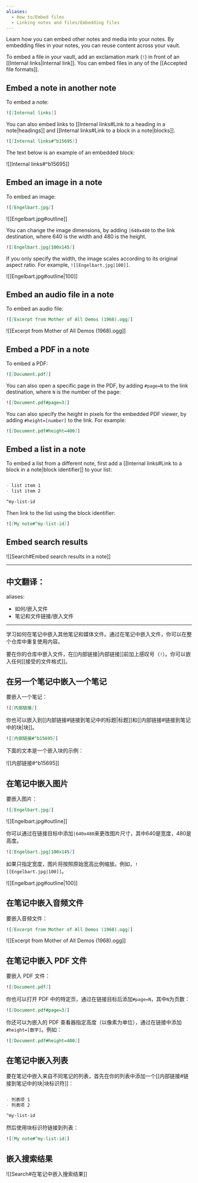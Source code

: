 ```yaml
---
aliases:
  - How to/Embed files
  - Linking notes and files/Embedding files
---
```


Learn how you can embed other notes and media into your notes. By embedding files in your notes, you can reuse content across your vault.

To embed a file in your vault, add an exclamation mark (`!`) in front of an [[Internal links|Internal link]]. You can embed files in any of the [[Accepted file formats]].

## Embed a note in another note

To embed a note:

```md
![[Internal links]]
```

You can also embed links to [[Internal links#Link to a heading in a note|headings]] and [[Internal links#Link to a block in a note|blocks]].

```md
![[Internal links#^b15695]]
```

The text below is an example of an embedded block:

![[Internal links#^b15695]]

## Embed an image in a note

To embed an image:

```md
![[Engelbart.jpg]]
```

![[Engelbart.jpg#outline]]

You can change the image dimensions, by adding `|640x480` to the link destination, where 640 is the width and 480 is the height.

```md
![[Engelbart.jpg|100x145]]
```

If you only specify the width, the image scales according to its original aspect ratio. For example, `![[Engelbart.jpg|100]]`.

![[Engelbart.jpg#outline|100]]

## Embed an audio file in a note

To embed an audio file:

```md
![[Excerpt from Mother of All Demos (1968).ogg]]
```

![[Excerpt from Mother of All Demos (1968).ogg]]

## Embed a PDF in a note

To embed a PDF:

```md
![[Document.pdf]]
```

You can also open a specific page in the PDF, by adding `#page=N` to the link destination, where `N` is the number of the page:

```md
![[Document.pdf#page=3]]
```

You can also specify the height in pixels for the embedded PDF viewer, by adding `#height=[number]` to the link. For example:

```md
![[Document.pdf#height=400]]
```

## Embed a list in a note

To embed a list from a different note, first add a [[Internal links#Link to a block in a note|block identifier]] to your list:

```md

- list item 1
- list item 2

^my-list-id
```

Then link to the list using the block identifier:

```md
![[My note#^my-list-id]]
```

## Embed search results 

![[Search#Embed search results in a note]]


---

中文翻译：
---
aliases:
  - 如何/嵌入文件
  - 笔记和文件链接/嵌入文件
---

学习如何在笔记中嵌入其他笔记和媒体文件。通过在笔记中嵌入文件，你可以在整个仓库中重复使用内容。

要在你的仓库中嵌入文件，在[[内部链接|内部链接]]前加上感叹号（`!`）。你可以嵌入任何[[接受的文件格式]]。

## 在另一个笔记中嵌入一个笔记

要嵌入一个笔记：

```md
![[内部链接]]
```

你也可以嵌入到[[内部链接#链接到笔记中的标题|标题]]和[[内部链接#链接到笔记中的块|块]]。

```md
![[内部链接#^b15695]]
```

下面的文本是一个嵌入块的示例：

![[内部链接#^b15695]]

## 在笔记中嵌入图片

要嵌入图片：

```md
![[Engelbart.jpg]]
```

![[Engelbart.jpg#outline]]

你可以通过在链接目标中添加`|640x480`来更改图片尺寸，其中640是宽度，480是高度。

```md
![[Engelbart.jpg|100x145]]
```

如果只指定宽度，图片将按照原始宽高比例缩放。例如，`![[Engelbart.jpg|100]]`。

![[Engelbart.jpg#outline|100]]

## 在笔记中嵌入音频文件

要嵌入音频文件：

```md
![[Excerpt from Mother of All Demos (1968).ogg]]
```

![[Excerpt from Mother of All Demos (1968).ogg]]

## 在笔记中嵌入 PDF 文件

要嵌入 PDF 文件：

```md
![[Document.pdf]]
```

你也可以打开 PDF 中的特定页，通过在链接目标后添加`#page=N`，其中`N`为页数：

```md
![[Document.pdf#page=3]]
```

你还可以为嵌入的 PDF 查看器指定高度（以像素为单位），通过在链接中添加`#height=[数字]`。例如：

```md
![[Document.pdf#height=400]]
```

## 在笔记中嵌入列表

要在笔记中嵌入来自不同笔记的列表，首先在你的列表中添加一个[[内部链接#链接到笔记中的块|块标识符]]：

```md

- 列表项 1
- 列表项 2

^my-list-id
```

然后使用块标识符链接到列表：

```md
![[My note#^my-list-id]]
```

## 嵌入搜索结果

![[Search#在笔记中嵌入搜索结果]]